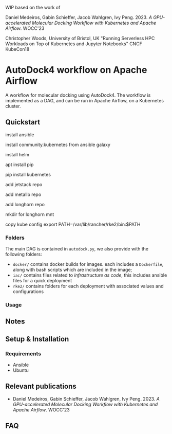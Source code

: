 WIP based on the work of

Daniel Medeiros, Gabin Schieffer, Jacob Wahlgren, Ivy Peng. 2023. _A GPU-accelerated Molecular Docking Workflow with Kubernetes and Apache Airflow_. WOCC'23

Christopher Woods, University of Bristol, UK "Running Serverless HPC Workloads on Top of Kubernetes and Jupyter Notebooks" CNCF KubeCon18 



# AutoDock4 workflow on Apache Airflow
A workflow for molecular docking using AutoDock4. The workflow is implemented as a DAG, and can be run in Apache Airflow, on a Kubernetes cluster.

## Quickstart

install ansible

install community.kubernetes from ansible galaxy

install helm

apt install pip

pip install kubernetes

add jetstack repo

add metallb repo

add longhorn repo

mkdir for longhorn mnt

copy kube config
export PATH=/var/lib/rancher/rke2/bin:$PATH

### Folders
The main DAG is contained in `autodock.py`, we also provide with the following folders:
- `docker/` contains docker builds for images. each includes a `Dockerfile`, along with bash scripts which are included in the image;
- `iac/` contains files related to *infrastructure as code*, this includes ansible files for a quick deployment
- `rke2/` contains folders for each deployment with associated values and configurations 

### Usage

## Notes


## Setup & Installation
### Requirements
- Ansible
- Ubuntu

## Relevant publications
- Daniel Medeiros, Gabin Schieffer, Jacob Wahlgren, Ivy Peng. 2023. _A GPU-accelerated Molecular Docking Workflow with Kubernetes and Apache Airflow_. WOCC'23

## FAQ
